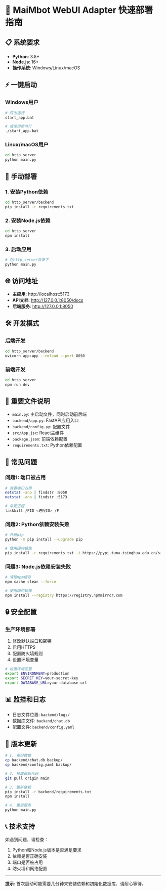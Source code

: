 # 🚀 MaiMbot WebUI Adapter 快速部署指南

## 📋 系统要求

- **Python**: 3.8+ 
- **Node.js**: 16+ 
- **操作系统**: Windows/Linux/macOS

## ⚡ 一键启动

### Windows用户
```bash
# 双击运行
start_app.bat

# 或使用命令行
./start_app.bat
```

### Linux/macOS用户
```bash
cd http_server
python main.py
```

## 🔧 手动部署

### 1. 安装Python依赖
```bash
cd http_server/backend
pip install -r requirements.txt
```

### 2. 安装Node.js依赖
```bash
cd http_server
npm install
```

### 3. 启动应用
```bash
# 在http_server目录下
python main.py
```

## 🌐 访问地址

- **主应用**: http://localhost:5173
- **API文档**: http://127.0.0.1:8050/docs
- **后端服务**: http://127.0.0.1:8050

## 🛠️ 开发模式

### 后端开发
```bash
cd http_server/backend
uvicorn app:app --reload --port 8050
```

### 前端开发
```bash
cd http_server
npm run dev
```

## 📁 重要文件说明

- `main.py`: 主启动文件，同时启动前后端
- `backend/app.py`: FastAPI应用入口
- `backend/config.py`: 配置文件
- `src/App.jsx`: React主组件
- `package.json`: 前端依赖配置
- `requirements.txt`: Python依赖配置

## 🐛 常见问题

### 问题1: 端口被占用
```bash
# 查看端口占用
netstat -ano | findstr :8050
netstat -ano | findstr :5173

# 杀死进程
taskkill /PID <进程ID> /F
```

### 问题2: Python依赖安装失败
```bash
# 升级pip
python -m pip install --upgrade pip

# 使用国内镜像
pip install -r requirements.txt -i https://pypi.tuna.tsinghua.edu.cn/simple
```

### 问题3: Node.js依赖安装失败
```bash
# 清理npm缓存
npm cache clean --force

# 使用国内镜像
npm install --registry https://registry.npmmirror.com
```

## 🔒 安全配置

### 生产环境部署
1. 修改默认端口和密钥
2. 启用HTTPS
3. 配置防火墙规则
4. 设置环境变量

```bash
# 设置环境变量
export ENVIRONMENT=production
export SECRET_KEY=your-secret-key
export DATABASE_URL=your-database-url
```

## 📊 监控和日志

- 日志文件位置: `backend/logs/`
- 数据库文件: `backend/chat.db`
- 配置文件: `backend/config.yaml`

## 🔄 版本更新

```bash
# 1. 备份数据
cp backend/chat.db backup/
cp backend/config.yaml backup/

# 2. 拉取最新代码
git pull origin main

# 3. 更新依赖
pip install -r backend/requirements.txt
npm install

# 4. 重启服务
python main.py
```

## 📞 技术支持

如遇到问题，请检查：
1. Python和Node.js版本是否满足要求
2. 依赖是否正确安装
3. 端口是否被占用
4. 防火墙和网络配置

---

**提示**: 首次启动可能需要几分钟来安装依赖和初始化数据库，请耐心等待。
